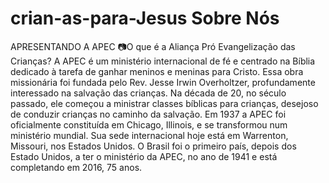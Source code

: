 # crian-as-para-Jesus Sobre Nós
APRESENTANDO A APEC
📷O que é a Aliança Pró Evangelização das Crianças?
A APEC é um ministério internacional de fé e centrado na Bíblia dedicado à tarefa de ganhar meninos e meninas para Cristo.
Essa obra missionária foi fundada pelo Rev. Jesse Irwin Overholtzer, profundamente interessado na salvação das crianças.
Na década de 20, no século passado, ele começou a ministrar classes bíblicas para crianças, desejoso de conduzir crianças no caminho da salvação. Em 1937 a APEC foi oficialmente constituída em Chicago, Illinois, e se transformou num ministério mundial. Sua sede internacional hoje está em Warrenton, Missouri, nos Estados Unidos.
O Brasil foi o primeiro país, depois dos Estado Unidos, a ter o ministério da APEC, no ano de 1941 e está completando em 2016, 75 anos.
